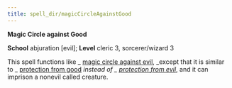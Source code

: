 ```yaml
---
title: spell_dir/magicCircleAgainstGood
---
```

 **Magic Circle against Good**

**School** abjuration [evil]; **Level** cleric 3, sorcerer/wizard 3

This spell functions like _ [magic circle against evil](magicCircleAgainstEvil#_magic-circle-against-evil), _except that it is similar to _ [protection from good](protectionFromGood#_protection-from-good) _instead of _ [protection from evil](protectionFromEvil#_protection-from-evil)_, and it can imprison a nonevil called creature.


